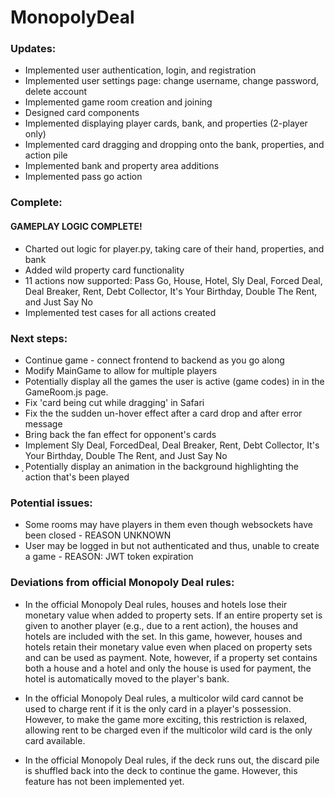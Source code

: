 # MonopolyDeal

### Updates:

- Implemented user authentication, login, and registration
- Implemented user settings page: change username, change password, delete account
- Implemented game room creation and joining
- Designed card components
- Implemented displaying player cards, bank, and properties (2-player only)
- Implemented card dragging and dropping onto the bank, properties, and action pile
- Implemented bank and property area additions
- Implemented pass go action

### Complete:

#### **GAMEPLAY LOGIC COMPLETE!**

- Charted out logic for player.py, taking care of their hand, properties, and bank
- Added wild property card functionality
- 11 actions now supported: Pass Go, House, Hotel, Sly Deal, Forced Deal, Deal Breaker, Rent, Debt Collector, It's Your Birthday, Double The Rent, and Just Say No
- Implemented test cases for all actions created

### Next steps:

- Continue game - connect frontend to backend as you go along
- Modify MainGame to allow for multiple players
- Potentially display all the games the user is active (game codes) in in the GameRoom.js page.
- Fix 'card being cut while dragging' in Safari
- Fix the the sudden un-hover effect after a card drop and after error message
- Bring back the fan effect for opponent's cards
- Implement Sly Deal, ForcedDeal, Deal Breaker, Rent, Debt Collector, It's Your Birthday, Double The Rent, and Just Say No
- ̦Potentially display an animation in the background highlighting the action that's been played

### Potential issues:

- Some rooms may have players in them even though websockets have been closed - REASON UNKNOWN
- User may be logged in but not authenticated and thus, unable to create a game - REASON: JWT token expiration

### Deviations from official Monopoly Deal rules:

- In the official Monopoly Deal rules, houses and hotels lose their monetary value when added to property sets. If an entire property set is given to another player (e.g., due to a rent action), the houses and hotels are included with the set. In this game, however, houses and hotels retain their monetary value even when placed on property sets and can be used as payment. Note, however, if a property set contains both a house and a hotel and only the house is used for payment, the hotel is automatically moved to the player's bank.

- In the official Monopoly Deal rules, a multicolor wild card cannot be used to charge rent if it is the only card in a player's possession. However, to make the game more exciting, this restriction is relaxed, allowing rent to be charged even if the multicolor wild card is the only card available.

- In the official Monopoly Deal rules, if the deck runs out, the discard pile is shuffled back into the deck to continue the game. However, this feature has not been implemented yet.
